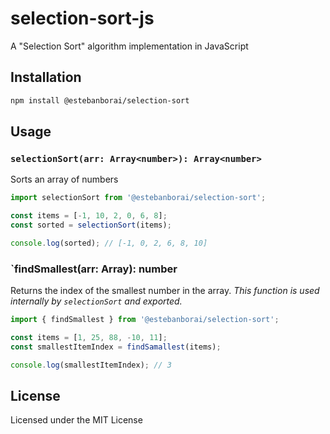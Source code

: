 # selection-sort-js
A "Selection Sort" algorithm implementation in JavaScript

## Installation
```bash
npm install @estebanborai/selection-sort
```

## Usage

### `selectionSort(arr: Array<number>): Array<number>`
Sorts an array of numbers

```javascript
import selectionSort from '@estebanborai/selection-sort';

const items = [-1, 10, 2, 0, 6, 8];
const sorted = selectionSort(items);

console.log(sorted); // [-1, 0, 2, 6, 8, 10]
```

### `findSmallest(arr: Array<number>): number
Returns the index of the smallest number in the array.
_This function is used internally by `selectionSort` and exported._

```javascript
import { findSmallest } from '@estebanborai/selection-sort';

const items = [1, 25, 88, -10, 11];
const smallestItemIndex = findSamallest(items);

console.log(smallestItemIndex); // 3
```

## License
Licensed under the MIT License
